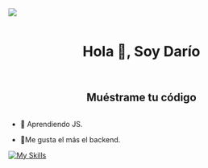 


<!--horizontal divider(gradiant)-->
<img src="https://user-images.githubusercontent.com/73097560/115834477-dbab4500-a447-11eb-908a-139a6edaec5c.gif">

<!--h1 without bottom border-->
<div id="user-content-toc">
  <ul align="center">
    <summary><h1 style="display: inline-block">Hola 👋, Soy Darío</h1></summary>
  </ul>
</div>





<!--h2 without bottom border-->
<div id="user-content-toc">
  <ul align="center">
    <summary><h2 style="display: inline-block">Muéstrame tu código</h2></summary>
  </ul>
</div>


<!--Intro start-->
- 🔭 Aprendiendo JS.

- 🌱Me gusta el más el backend.


[![My Skills](https://skillicons.dev/icons?i=js,html,css,wasm)](https://skillicons.dev)



